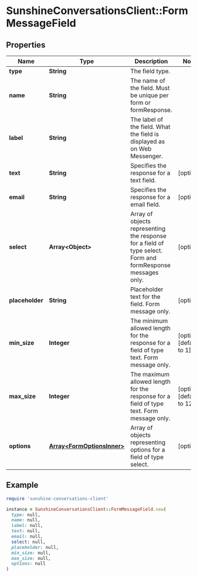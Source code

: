 # SunshineConversationsClient::FormMessageField

## Properties

| Name | Type | Description | Notes |
| ---- | ---- | ----------- | ----- |
| **type** | **String** | The field type. |  |
| **name** | **String** | The name of the field. Must be unique per form or formResponse. |  |
| **label** | **String** | The label of the field. What the field is displayed as on Web Messenger. |  |
| **text** | **String** | Specifies the response for a text field. | [optional] |
| **email** | **String** | Specifies the response for a email field. | [optional] |
| **select** | **Array&lt;Object&gt;** | Array of objects representing the response for a field of type select. Form and formResponse messages only. | [optional] |
| **placeholder** | **String** | Placeholder text for the field. Form message only. | [optional] |
| **min_size** | **Integer** | The minimum allowed length for the response for a field of type text. Form message only. | [optional][default to 1] |
| **max_size** | **Integer** | The maximum allowed length for the response for a field of type text. Form message only. | [optional][default to 128] |
| **options** | [**Array&lt;FormOptionsInner&gt;**](FormOptionsInner.md) | Array of objects representing options for a field of type select. | [optional] |

## Example

```ruby
require 'sunshine-conversations-client'

instance = SunshineConversationsClient::FormMessageField.new(
  type: null,
  name: null,
  label: null,
  text: null,
  email: null,
  select: null,
  placeholder: null,
  min_size: null,
  max_size: null,
  options: null
)
```

